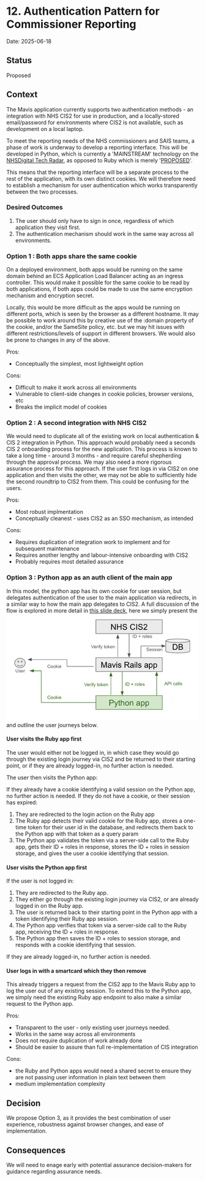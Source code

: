 # 12. Authentication Pattern for Commissioner Reporting

Date: 2025-06-18

## Status

Proposed

## Context

The Mavis application currently supports two authentication methods - an integration with NHS CIS2 for use in production, and a locally-stored email/password for environments where CIS2 is not available, such as development on a local laptop.

To meet the reporting needs of the NHS commissioners and SAIS teams, a phase of work is underway to develop a reporting interface. This will be developed in Python, which is currently a 'MAINSTREAM' technology on the [NHSDigital Tech Radar](https://github.com/NHSDigital/tech-radar/blob/main/site/data/data.js#L150), as opposed to Ruby which is merely '[PROPOSED](https://github.com/NHSDigital/tech-radar/blob/main/site/data/data.js#L157)'.

This means that the reporting interface will be a separate process to the rest of the application, with its own distinct cookies. We will therefore need to establish a mechanism for user authentication which works transparently between the two processes.

### Desired Outcomes

1. The user should only have to sign in once, regardless of which application they visit first.
2. The authentication mechanism should work in the same way across all environments.

### Option 1 : Both apps share the same cookie

On a deployed environment, both apps would be running on the same domain behind an ECS Application Load Balancer acting as an ingress controller. This would make it possible for the same cookie to be read by both applications, if both apps could be made to use the same encryption mechanism and encryption secret.

Locally, this would be more difficult as the apps would be running on different ports, which is seen by the browser as a different hostname. It may be possible to work around this by creative use of the :domain property of the cookie, and/or the SameSite policy, etc. but we may hit issues with different restrictions/levels of support in different browsers. We would also be prone to changes in any of the above.

Pros:

- Conceptually the simplest, most lightweight option

Cons:

- Difficult to make it work across all environments
- Vulnerable to client-side changes in cookie policies, browser versions, etc
- Breaks the implicit model of cookies

### Option 2 : A second integration with NHS CIS2

We would need to duplicate all of the existing work on local authentication & CIS 2 integration in Python.
This approach would probably need a seconds CIS 2 onboarding process for the new application. This process is known to take a long time - around 3 months - and require careful shepherding through the approval process. We may also need a more rigorous assurance process for this approach.
If the user first logs in via CIS2 on one application and then visits the other, we may not be able to sufficiently hide the second roundtrip to CIS2 from them. This could be confusing for the users.

Pros:

- Most robust implmentation
- Conceptually cleanest - uses CIS2 as an SSO mechanism, as intended

Cons:

- Requires duplication of integration work to implement and for subsequent maintenance
- Requires another lengthy and labour-intensive onboarding with CIS2
- Probably requires most detailed assurance

### Option 3 : Python app as an auth client of the main app

In this model, the python app has its own cookie for user session, but delegates authentication of the user to the main application via redirects, in a similar way to how the main app delegates to CIS2. A full discussion of the flow is explored in more detail in [this slide deck](./Proposed-authentication-process-for-Mavis-reporting-application.pptx), here we simply present the ![High-level architecture](auth-architecture-python-ruby-cis2.png) and outline the user journeys below.

#### User visits the Ruby app first

The user would either not be logged in, in which case they would go through the existing login journey via CIS2 and be returned to their starting point, or if they are already logged-in, no further action is needed.

The user then visits the Python app:

If they already have a cookie identifying a valid session on the Python app, no further action is needed.
If they do not have a cookie, or their session has expired:

1. They are redirected to the login action on the Ruby app
2. The Ruby app detects their valid cookie for the Ruby app, stores a one-time token for their user id in the database, and redirects them back to the Python app with that token as a query param
3. The Python app validates the token via a server-side call to the Ruby app, gets their ID + roles in response, stores the ID + roles in session storage, and gives the user a cookie identifying that session.

#### User visits the Python app first

If the user is not logged in:

1. They are redirected to the Ruby app.
2. They either go through the existing login journey via CIS2, or are already logged in on the Ruby app.
3. The user is returned back to their starting point in the Python app with a token identifying their Ruby app session.
4. The Python app verifies that token via a server-side call to the Ruby app, receiving the ID + roles in response.
5. The Python app then saves the ID + roles to session storage, and responds with a cookie identifying that session.

If they are already logged-in, no further action is needed.

#### User logs in with a smartcard which they then remove

This already triggers a request from the CIS2 app to the Mavis Ruby app to log the user out of any existing session.
To extend this to the Python app, we simply need the existing Ruby app endpoint to also make a similar request to the Python app.

Pros:

- Transparent to the user - only existing user journeys needed.
- Works in the same way across all environments
- Does not require duplication of work already done
- Should be easier to assure than full re-implementation of CIS integration

Cons:

- the Ruby and Python apps would need a shared secret to ensure they are not passing user information in plain text between them
- medium implementation complexity

## Decision

We propose Option 3, as it provides the best combination of user experience, robustness against browser changes, and ease of implementation.

## Consequences

We will need to enage early with potential assurance decision-makers for guidance regarding assurance needs.
